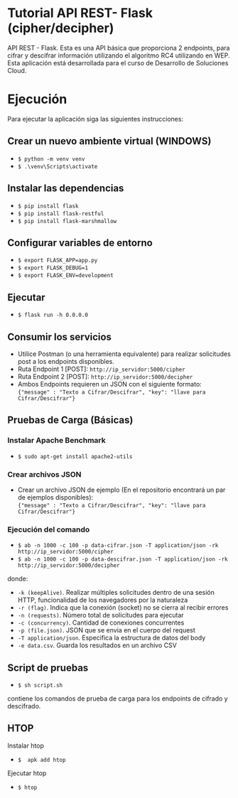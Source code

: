 # Tutorial API REST- Flask (cipher/decipher)
API REST - Flask. Esta es una API básica que proporciona 2 endpoints, para cifrar y descifrar información utilizando el algoritmo RC4 utilizando en WEP. Esta aplicación está desarrollada para el curso de Desarrollo de Soluciones Cloud. 

# Ejecución 
Para ejecutar la aplicación siga las siguientes instrucciones: 

## Crear un nuevo ambiente virtual (WINDOWS)
* ```$ python -m venv venv```
* ```$ .\venv\Scripts\activate```

## Instalar las dependencias
* ```$ pip install flask``` 
* ```$ pip install flask-restful```
* ```$ pip install flask-marshmallow```

## Configurar variables de entorno
* ```$ export FLASK_APP=app.py```
* ```$ export FLASK_DEBUG=1```
* ```$ export FLASK_ENV=development```

## Ejecutar
* ```$ flask run -h 0.0.0.0```

## Consumir los servicios
* Utilice Postman (o una herramienta equivalente) para realizar solicitudes post a los endpoints disponibles. 
* Ruta Endpoint 1 [POST]: ```http://ip_servidor:5000/cipher```
* Ruta Endpoint 2 [POST]: ```http://ip_servidor:5000/decipher```
* Ambos Endpoints requieren un JSON con el siguiente formato:  
```{"message" : "Texto a Cifrar/Descifrar", "key": "llave para Cifrar/Descifrar"}```

## Pruebas de Carga (Básicas)
### Instalar Apache Benchmark
* ```$ sudo apt-get install apache2-utils```  
### Crear archivos JSON
* Crear un archivo JSON de ejemplo (En el repositorio encontrará un par de ejemplos disponibles):  
```{"message" : "Texto a Cifrar/Descifrar", "key": "llave para Cifrar/Descifrar"}```
### Ejecución del comando 
* ```$ ab -n 1000 -c 100 -p data-cifrar.json -T application/json -rk http://ip_servidor:5000/cipher```
* ```$ ab -n 1000 -c 100 -p data-descifrar.json -T application/json -rk http://ip_servidor:5000/decipher```  

donde:
* ```-k (keepAlive)```. Realizar múltiples solicitudes dentro de una sesión HTTP, funcionalidad de los navegadores por la naturaleza
* ```-r (flag)```. Indica que la conexión (socket) no se cierra al recibir errores
* ```-n (requests)```. Número total de solicitudes para ejecutar
* ```-c (concurrency)```. Cantidad de conexiones concurrentes
* ```-p (file.json)```. JSON que se envia en el cuerpo del request
* ```-T application/json```. Especifica la estructura de datos del body
* ```-e data.csv```. Guarda los resultados en un archivo CSV

## Script de pruebas

* ```$ sh script.sh```

contiene los comandos de prueba de carga para los endpoints de cifrado y descifrado.


## HTOP

Instalar htop
* ```$  apk add htop```

Ejecutar htop
* ```$ htop```
 
